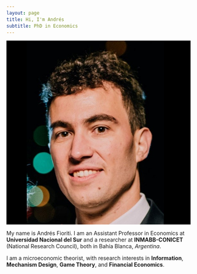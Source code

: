 ```yaml
---
layout: page
title: Hi, I'm Andrés
subtitle: PhD in Economics
---
```


<img align="center" width="480" height="480" src="/static/img/FotoPaginaFinal.png">

My name is Andrés Fioriti. I am an Assistant Professor in Economics at **Universidad Nacional del Sur** and a researcher at 
**INMABB-CONICET** (National Research Council), both in Bahía Blanca, _Argentina_. 

I am a microeconomic theorist, with research interests in **Information**, **Mechanism Design**, **Game Theory**, and **Financial Economics**.
